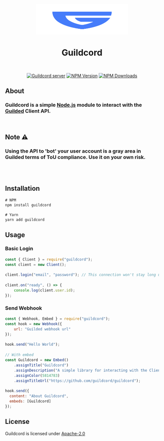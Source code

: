 <div align="center">
  <img src="assets/logo.svg" width=300 height=100>
    <h1>Guildcord</h1>
  <br />
  <p>
    <a href="https://discord.gg/b876586m6P"><img src="https://img.shields.io/discord/869516302581121025?color=5865F2&logo=discord&logoColor=white" alt="Guildcord server" /></a>
    <a href="https://www.npmjs.com/package/guildcord"><img src="https://img.shields.io/npm/v/guildcord.svg?maxAge=3600" alt="NPM Version" /></a>
    <a href="https://www.npmjs.com/package/guildcord"><img src="https://img.shields.io/npm/dt/guildcord.svg?maxAge=3600" alt="NPM Downloads" /></a>
  </p>
</div>

## About
### Guildcord is a simple [Node.js](https://nodejs.org/en/) module to interact with the [Guilded](https://www.guilded.gg/) Client API.
<br>

## Note ⚠️
### Using the API to 'bot' your user account is a gray area in Guilded terms of ToU compliance. Use it on your own risk.

<br>
<br>

## Installation

```
# NPM
npm install guildcord

# Yarn
yarn add guildcord
```

## Usage

### Basic Login
```js
const { Client } = require("guildcord");
const client = new Client();

client.login("email", "password"); // This connection won't stay long until next update.

client.on("ready", () => {
    console.log(client.user.id);
});
```

### Send Webhook
```js
const { Webhook, Embed } = require("guildcord");
const hook = new Webhook({
    url: "Guilded webhook url"
});

hook.send("Hello World");

// With embed
const Guildcord = new Embed()
    .assignTitle("Guildcord")
    .assignDescription("A simple library for interacting with the Client API")
    .assignColor(5814783)
    .assignTitleUrl("https://github.com/guildcord/guildcord");

hook.send({
  content: "About Guildcord",
  embeds: [Guildcord]
});
```

## License
Guildcord is licensed under [Apache-2.0](LICENSE)